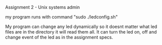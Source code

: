 Assignment 2 - Unix systems admin

my program runs with command "sudo ./ledconfig.sh" 

My program can change any led dynamically so it doesnt matter what led files are in the directory it will read them all.
It can turn the led on, off and change event of the led as in the assignment specs.  